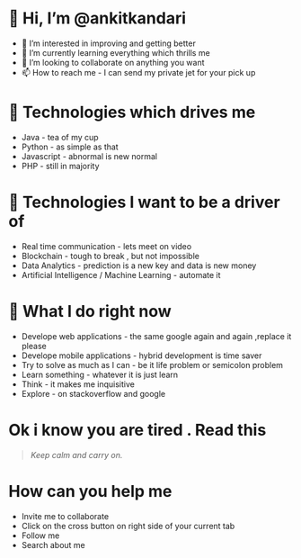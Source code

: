 # 👋 Hi, I’m @ankitkandari
- 👀 I’m interested in improving and getting better
- 🌱 I’m currently learning everything which thrills me
- 💞️ I’m looking to collaborate on anything you want
- 📫 How to reach me - I can send my private jet for your pick up

# :beers: Technologies which drives me
- Java - tea of my cup
- Python - as simple as that
- Javascript - abnormal is new normal
- PHP - still in majority

# :wine_glass: Technologies I want to be a driver of
- Real time communication - lets meet on video
- Blockchain - tough to break , but not impossible
- Data Analytics - prediction is a new key and data is new money
- Artificial Intelligence / Machine Learning - automate it

# :baby_bottle: What I do right now
- Develope web applications - the same google again and again ,replace it please
- Develope mobile applications - hybrid development is time saver
- Try to solve as much as I can - be it life problem or semicolon problem
- Learn something - whatever it is just learn
- Think - it makes me inquisitive
- Explore - on stackoverflow and google

# Ok i know you are tired . Read this
> *Keep calm and carry on.*

# How can you help me
- Invite me to collaborate
- Click on the cross button on right side of your current tab
- Follow me
- Search about me
